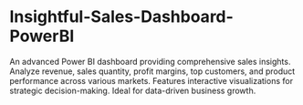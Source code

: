 # Insightful-Sales-Dashboard-PowerBI
An advanced Power BI dashboard providing comprehensive sales insights. Analyze revenue, sales quantity, profit margins, top customers, and product performance across various markets. Features interactive visualizations for strategic decision-making. Ideal for data-driven business growth.
